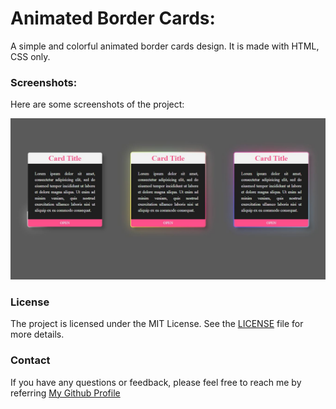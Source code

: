 # Animated Border Cards:

A simple and colorful animated border cards design. 
It is made with HTML, CSS only.

### Screenshots:
Here are some screenshots of the project:

![Screenshot 1](./screenshots/screen1.jpg)

### License

The project is licensed under the MIT License. See the [LICENSE](./LICENSE) file for more details.

### Contact

If you have any questions or feedback, please feel free to reach me by referring [My Github Profile](https://github.com/ag-sanjjeev/)
